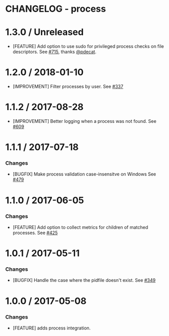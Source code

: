 # CHANGELOG - process

1.3.0 / Unreleased
==================

* [FEATURE] Add option to use sudo for privileged process checks on file descriptors. See [#715][], thanks [@pdecat][].

1.2.0 / 2018-01-10
==================

* [IMPROVEMENT] Filter processes by user. See [#337][]

1.1.2 / 2017-08-28
==================

 * [IMPROVEMENT] Better logging when a process was not found. See [#609][]

1.1.1 / 2017-07-18
==================

### Changes

* [BUGFIX] Make process validation case-insensitve on Windows See [#479][]

1.1.0 / 2017-06-05
==================

### Changes

* [FEATURE] Add option to collect metrics for children of matched processes. See [#425][]

1.0.1 / 2017-05-11
==================

### Changes

* [BUGFIX] Handle the case where the pidfile doesn't exist. See [#349][]


1.0.0 / 2017-05-08
==================

### Changes

* [FEATURE] adds process integration.

<!--- The following link definition list is generated by PimpMyChangelog --->
[#349]: https://github.com/DataDog/integrations-core/issues/349
[#425]: https://github.com/DataDog/integrations-core/issues/425
[#715]: https://github.com/DataDog/integrations-core/pull/715
[#609]: https://github.com/DataDog/integrations-core/pull/609
[#479]: https://github.com/DataDog/integrations-core/pull/479
[#337]: https://github.com/DataDog/integrations-core/pull/337
[@pdecat]: https://github.com/pdecat
